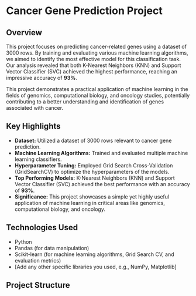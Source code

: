 # Cancer Gene Prediction Project

## Overview

This project focuses on predicting cancer-related genes using a dataset of 3000 rows. By training and evaluating various machine learning algorithms, we aimed to identify the most effective model for this classification task. Our analysis revealed that both K-Nearest Neighbors (KNN) and Support Vector Classifier (SVC) achieved the highest performance, reaching an impressive accuracy of **93%**.

This project demonstrates a practical application of machine learning in the fields of genomics, computational biology, and oncology studies, potentially contributing to a better understanding and identification of genes associated with cancer.

## Key Highlights

* **Dataset:** Utilized a dataset of 3000 rows relevant to cancer gene prediction.
* **Machine Learning Algorithms:** Trained and evaluated multiple machine learning classifiers.
* **Hyperparameter Tuning:** Employed Grid Search Cross-Validation (GridSearchCV) to optimize the hyperparameters of the models.
* **Top Performing Models:** K-Nearest Neighbors (KNN) and Support Vector Classifier (SVC) achieved the best performance with an accuracy of **93%**.
* **Significance:** This project showcases a simple yet highly useful application of machine learning in critical areas like genomics, computational biology, and oncology.

## Technologies Used

* Python
* Pandas (for data manipulation)
* Scikit-learn (for machine learning algorithms, Grid Search CV, and evaluation metrics)
* [Add any other specific libraries you used, e.g., NumPy, Matplotlib]

## Project Structure
